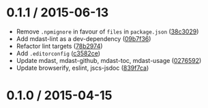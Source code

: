 <!--mdast setext-->

<!--lint disable no-multiple-toplevel-headings-->

0.1.1 / 2015-06-13
==================

*   Remove `.npmignore` in favour of `files` in `package.json` ([38c3029](https://github.com/wooorm/mdast-comment-config/commit/38c3029))
*   Add mdast-lint as a dev-dependency ([09b7f36](https://github.com/wooorm/mdast-comment-config/commit/09b7f36))
*   Refactor lint targets ([78b2974](https://github.com/wooorm/mdast-comment-config/commit/78b2974))
*   Add `.editorconfig` ([c3582ce](https://github.com/wooorm/mdast-comment-config/commit/c3582ce))
*   Update mdast, mdast-github, mdast-toc, mdast-usage ([0276592](https://github.com/wooorm/mdast-comment-config/commit/0276592))
*   Update browserify, eslint, jscs-jsdoc ([839f7ca](https://github.com/wooorm/mdast-comment-config/commit/839f7ca))

0.1.0 / 2015-04-15
==================
